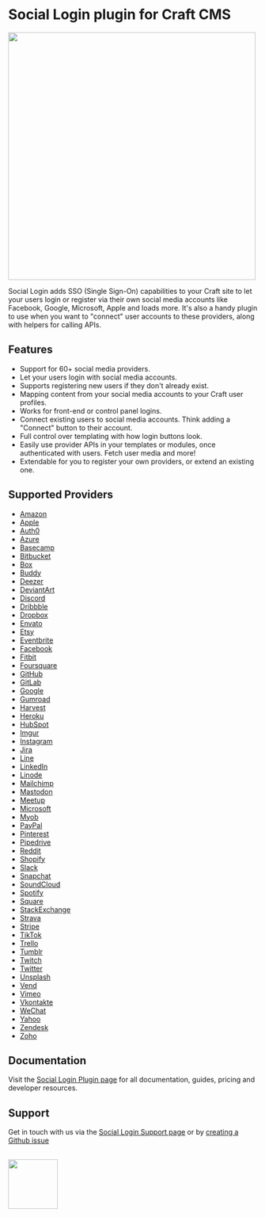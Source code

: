 # Social Login plugin for Craft CMS
<img width="500" src="https://verbb.imgix.net/plugins/social-login/social-login-social-card.png?v=2">

Social Login adds SSO (Single Sign-On) capabilities to your Craft site to let your users login or register via their own social media accounts like Facebook, Google, Microsoft, Apple and loads more. It's also a handy plugin to use when you want to "connect" user accounts to these providers, along with helpers for calling APIs.

## Features
- Support for 60+ social media providers.
- Let your users login with social media accounts.
- Supports registering new users if they don't already exist.
- Mapping content from your social media accounts to your Craft user profiles.
- Works for front-end or control panel logins.
- Connect existing users to social media accounts. Think adding a "Connect" button to their account.
- Full control over templating with how login buttons look.
- Easily use provider APIs in your templates or modules, once authenticated with users. Fetch user media and more!
- Extendable for you to register your own providers, or extend an existing one.

## Supported Providers
- [Amazon](https://amazon.com)
- [Apple](https://apple.com)
- [Auth0](https://auth0.com)
- [Azure](https://azure.microsoft.com)
- [Basecamp](https://basecamp.com)
- [Bitbucket](https://bitbucket.com)
- [Box](https://box.com)
- [Buddy](https://buddy.works)
- [Deezer](https://deezer.com)
- [DeviantArt](https://deviantart.com)
- [Discord](https://discord.com)
- [Dribbble](https://dribbble.com)
- [Dropbox](https://dropbox.com)
- [Envato](https://envato.com)
- [Etsy](https://etsy.com)
- [Eventbrite](https://eventbrite.com)
- [Facebook](https://facebook.com)
- [Fitbit](https://fitbit.com)
- [Foursquare](https://foursquare.com)
- [GitHub](https://github.com)
- [GitLab](https://gitlab.com)
- [Google](https://google.com)
- [Gumroad](https://gumroad.com)
- [Harvest](https://getharest.com)
- [Heroku](https://heroku.com)
- [HubSpot](https://hubspot.com)
- [Imgur](https://imgur.com)
- [Instagram](https://instagram.com)
- [Jira](https://jira.com)
- [Line](https://line.me)
- [LinkedIn](https://linkedin.com)
- [Linode](https://linode.com)
- [Mailchimp](https://mailchimp.com)
- [Mastodon](https://mastodon.social)
- [Meetup](https://meetup.com)
- [Microsoft](https://microsoft.com)
- [Myob](https://myob.com)
- [PayPal](https://paypal.com)
- [Pinterest](https://pinterest.com)
- [Pipedrive](https://pipedrive.com)
- [Reddit](https://reddit.com)
- [Shopify](https://shopify.com)
- [Slack](https://slack.com)
- [Snapchat](https://snapchat.com)
- [SoundCloud](https://soundcloud.com)
- [Spotify](https://spotify.com)
- [Square](https://squareup.com)
- [StackExchange](https://stackexchange.com)
- [Strava](https://strava.com)
- [Stripe](https://stripe.com)
- [TikTok](https://tiktok.com)
- [Trello](https://trello.com)
- [Tumblr](https://tumblr.com)
- [Twitch](https://twitch.tv)
- [Twitter](https://twitter.com)
- [Unsplash](https://unsplash.com)
- [Vend](https://vend.com)
- [Vimeo](https://vimeo.com)
- [Vkontakte](https://vk.com)
- [WeChat](https://wechat.com)
- [Yahoo](https://yahoo.com)
- [Zendesk](https://zendesk.com)
- [Zoho](https://zoho.com)

## Documentation
Visit the [Social Login Plugin page](https://verbb.io/craft-plugins/social-login) for all documentation, guides, pricing and developer resources.

## Support
Get in touch with us via the [Social Login Support page](https://verbb.io/craft-plugins/social-login/support) or by [creating a Github issue](https://github.com/verbb/social-login/issues)

<h2></h2>

<a href="https://verbb.io" target="_blank">
    <img width="100" src="https://verbb.io/assets/img/verbb-pill.svg">
</a>

